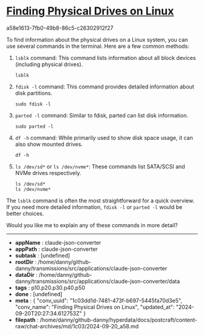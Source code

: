 # [Finding Physical Drives on Linux](https://claude.ai/chat/1c03dd1d-7481-473f-b697-5445fa70d3e5)

a58e1613-7fb0-49b8-86c5-c26302912f27

 To find information about the physical drives on a Linux system, you can use several commands in the terminal. Here are a few common methods:

1. `lsblk` command:
   This command lists information about all block devices (including physical drives).
   
   ```
   lsblk
   ```

2. `fdisk -l` command:
   This command provides detailed information about disk partitions.
   
   ```
   sudo fdisk -l
   ```

3. `parted -l` command:
   Similar to fdisk, parted can list disk information.
   
   ```
   sudo parted -l
   ```

4. `df -h` command:
   While primarily used to show disk space usage, it can also show mounted drives.
   
   ```
   df -h
   ```

5. `ls /dev/sd*` or `ls /dev/nvme*`:
   These commands list SATA/SCSI and NVMe drives respectively.
   
   ```
   ls /dev/sd*
   ls /dev/nvme*
   ```

The `lsblk` command is often the most straightforward for a quick overview. If you need more detailed information, `fdisk -l` or `parted -l` would be better choices.

Would you like me to explain any of these commands in more detail?

---

* **appName** : claude-json-converter
* **appPath** : claude-json-converter
* **subtask** : [undefined]
* **rootDir** : /home/danny/github-danny/transmissions/src/applications/claude-json-converter
* **dataDir** : /home/danny/github-danny/transmissions/src/applications/claude-json-converter/data
* **tags** : p10.p20.p30.p40.p50
* **done** : [undefined]
* **meta** : {
  "conv_uuid": "1c03dd1d-7481-473f-b697-5445fa70d3e5",
  "conv_name": "Finding Physical Drives on Linux",
  "updated_at": "2024-09-20T20:27:34.612753Z"
}
* **filepath** : /home/danny/github-danny/hyperdata/docs/postcraft/content-raw/chat-archives/md/1c03/2024-09-20_a58.md